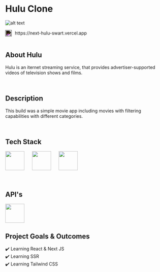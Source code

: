 # Hulu Clone
![alt text](https://www.billboard.com/wp-content/uploads/2021/11/hulu-logo.png)
<div style="display:flex; align-items:center; gap: 10px;">
    <img style="filter:invert(1)" src="https://www.svgrepo.com/show/327408/logo-vercel.svg" width="20" />
    <a>https://next-hulu-swart.vercel.app</a>
</div>

<br/>

## About Hulu
Hulu is an iternet streaming service, that provides advertiser-supported videos of television shows and films.

<br/>

## Description
This build was a simple movie app including movies with filtering capabilities with different categories.

<br/>

## Tech Stack
<p float="left">
  <img src="https://cdn.sanity.io/images/1z5g6za5/production/ea0d729f383fe9f113c7d2da95af5a39eecfa226-64x64.png?w=2000&fit=max&auto=format" width="60"  style="padding-right:20px"/>
  <img src="https://cdn.sanity.io/images/1z5g6za5/production/469ae564e81667f04a3b2ce4ae61d1de7788064d-300x300.png?w=2000&fit=max&auto=format" width="60"  style="padding-right:20px"/> 
  <img src="https://cdn.sanity.io/images/1z5g6za5/production/97986d3dd7e897b83e06a41aaf9ee7a8de146685-768x768.png?w=2000&fit=max&auto=format" width="60"  style="padding-right:20px"/>
</p>

<br/>

## API's
<img src="https://cdn.sanity.io/images/1z5g6za5/production/92d3ee2bb773e34bf8002b16d198706ac2bf431d-128x128.png?w=2000&fit=max&auto=format" width="60" />

<br/>

## Project Goals & Outcomes
✔️ Learning React & Next JS <br/>
✔️ Learning SSR <br/>
✔️ Learning Tailwind CSS